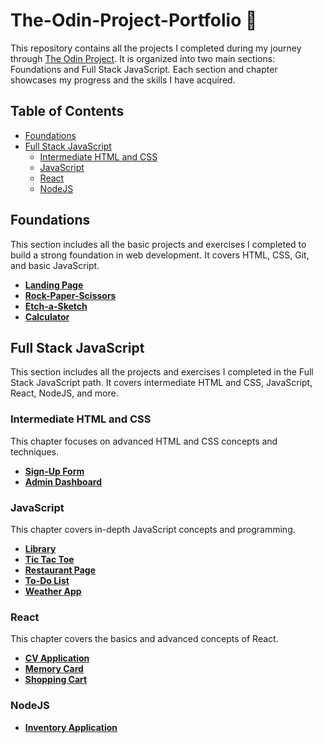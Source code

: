 # The-Odin-Project-Portfolio 🌟

This repository contains all the projects I completed during my journey through [The Odin Project](https://www.theodinproject.com/). It is organized into two main sections: Foundations and Full Stack JavaScript. Each section and chapter showcases my progress and the skills I have acquired.

## Table of Contents

-   [Foundations](#foundations)
-   [Full Stack JavaScript](#full-stack-javascript)
    -   [Intermediate HTML and CSS](#intermediate-html-and-css)
    -   [JavaScript](#javascript)
    -   [React](#react)
    -   [NodeJS](#nodejs)

## Foundations

This section includes all the basic projects and exercises I completed to build a strong foundation in web development. It covers HTML, CSS, Git, and basic JavaScript.

-   **[Landing Page](https://github.com/leo-tsant/Landing-Page)**
-   **[Rock-Paper-Scissors](https://github.com/leo-tsant/Rock-Paper-Scissors)**
-   **[Etch-a-Sketch](https://github.com/leo-tsant/Etch-a-Sketch)**
-   **[Calculator](https://github.com/leo-tsant/Calculator)**

## Full Stack JavaScript

This section includes all the projects and exercises I completed in the Full Stack JavaScript path. It covers intermediate HTML and CSS, JavaScript, React, NodeJS, and more.

### Intermediate HTML and CSS

This chapter focuses on advanced HTML and CSS concepts and techniques.

-   **[Sign-Up Form](https://github.com/leo-tsant/Sign-Up-Form)**
-   **[Admin Dashboard](https://github.com/leo-tsant/Admin-Dashboard)**

### JavaScript

This chapter covers in-depth JavaScript concepts and programming.

-   **[Library](https://github.com/leo-tsant/Library)**
-   **[Tic Tac Toe](https://github.com/leo-tsant/Tic-Tac-Toe)**
-   **[Restaurant Page](https://github.com/leo-tsant/Restaurant-Page)**
-   **[To-Do List](https://github.com/leo-tsant/To-Do-List)**
-   **[Weather App](https://github.com/leo-tsant/Weather-App)**

### React

This chapter covers the basics and advanced concepts of React.

-   **[CV Application](https://github.com/leo-tsant/CV-Application)**
-   **[Memory Card](https://github.com/leo-tsant/Poke-Memo)**
-   **[Shopping Cart](https://github.com/leo-tsant/Poke-Store)**

### NodeJS

-   **[Inventory Application](https://github.com/leo-tsant/pokeventory)**
